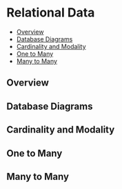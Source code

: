 # Relational Data

  * [Overview](#Overview)
  * [Database Diagrams](#Diagrams)
  * [Cardinality and Modality](#Cardinality-Modality)
  * [One to Many](#1-M)
  * [Many to Many](#M-M)

<a name="Overview"></a>
## Overview

<a name="Diagrams"></a>
## Database Diagrams

<a name="Cardinality-Modality"></a>
## Cardinality and Modality

<a name="1-M"></a>
## One to Many

<a name="M-M"></a>
## Many to Many


